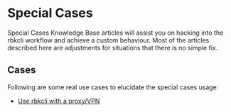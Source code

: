  # Special Cases
 
 Special Cases Knowledge Base articles will assist you on hacking into the rbkcli workflow and achieve a custom behaviour. 
 Most of the articles described here are adjustments for situations that there is no simple fix.

 ## Cases
Following are some real use cases to elucidate the special cases usage:
 - [Use rbkcli with a proxy/VPN](KB0017.md)